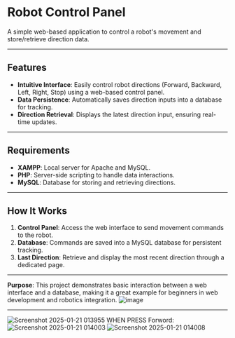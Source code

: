 # Robot Control Panel

A simple web-based application to control a robot's movement and store/retrieve direction data.

---

## Features
- **Intuitive Interface**: Easily control robot directions (Forward, Backward, Left, Right, Stop) using a web-based control panel.
- **Data Persistence**: Automatically saves direction inputs into a database for tracking.
- **Direction Retrieval**: Displays the latest direction input, ensuring real-time updates.

---

## Requirements
- **XAMPP**: Local server for Apache and MySQL.
- **PHP**: Server-side scripting to handle data interactions.
- **MySQL**: Database for storing and retrieving directions.

---

## How It Works
1. **Control Panel**: Access the web interface to send movement commands to the robot.
2. **Database**: Commands are saved into a MySQL database for persistent tracking.
3. **Last Direction**: Retrieve and display the most recent direction through a dedicated page.

---

**Purpose**: This project demonstrates basic interaction between a web interface and a database, making it a great example for beginners in web development and robotics integration.
![image](https://github.com/user-attachments/assets/3befb80a-0956-4f8c-8e51-3a121edd2093)

---

![Screenshot 2025-01-21 013955](https://github.com/user-attachments/assets/eecaaa04-742b-414e-8ad4-0d3e2f0d0931)
WHEN PRESS Forword:
![Screenshot 2025-01-21 014003](https://github.com/user-attachments/assets/e36c481e-ce5c-4f67-9cb7-1cbcf3f23b45)
![Screenshot 2025-01-21 014008](https://github.com/user-attachments/assets/64eb1469-15d1-4422-9a38-9d206af1c991)


